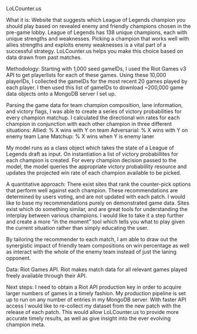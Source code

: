 LoLCounter.us

What it is:
Website that suggests which League of Legends champion you should play based on revealed enemy and friendly champions chosen in the pre-game lobby.
League of Legends has 138 unique champions, each with unique strengths and weaknesses.
Picking a champion that works well with allies strengths and exploits enemy weaknesses is a vital part of a successful strategy.
LoLCounter.us helps you make this choice based on data drawn from past matches.

Methodology:
Starting with 1,000 seed gameIDs, I used the Riot Games v3 API to get playerlists for each of these games.  Using these 10,000 playerIDs, I collected the gameIDs for the most recent 20 games played by each player.  I then used this list of gameIDs to download ~200,000 game data objects onto a MongoDB server I set up.

Parsing the game data for team champion composition, lane information, and victory flags, I was able to create a series of victory probabilities for every champion matchup.
I calculated the directional win rates for each champion in conjunction with each other champion in three different situations:
Allied:
		% X wins with Y on team
Adversarial:
		% X wins with Y on enemy team
Lane Matchup:
		% X wins when Y is enemy laner 

My model runs as a class object which takes the state of a League of Legends draft as input.  On instantiation a list of  victory probabillites for each champion is created.  For every champion decision passed to the model, the model queries the appropriate victory probabillity resource and updates the projected win rate of each champion available to be picked.


A quantitative approach:
There exist sites that rank the counter-pick options that perform well against each champion.  These recommendations are determined by users voting, and are not updated with each patch.  I would like to base my recommendations purely on demonstrated game data.  Sites exist which do something similar, and are great tools for understanding the interplay between various champions.  I would like to take it a step further and create a more “in the moment” tool which tells you what to play given the current situation rather than simply educating the user.

By tailoring the recommender to each match, I am able to draw out the synergistic impact of friendly team compositions on win percentage as well as interact with the whole of the enemy team instead of just the laning opponent.


Data:
Riot Games API.  Riot makes match data for all relevant games played freely available through their API.


Next steps:
I need to obtain a Riot API production key in order to acquire larger numbers of games in a timely fashion.  My production pipeline is set up to run on any number of entries in my MongoDB server.  With faster API access I would like to re-collect my dataset from the new patch with the release of each patch.  This would allow LoLCounter.us to provide more accurate timely results, as well as give insight into the ever evolving champion meta.
